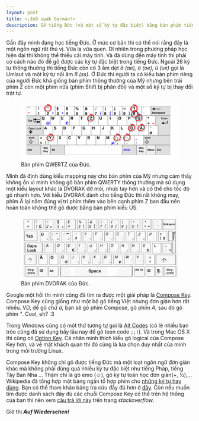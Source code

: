 ```yaml
---
layout: post
title: «¡£eß spæk Germän!»
description: Gõ tiếng Đức (và một số ký tự đặc biệt) bằng bàn phím tiếng Anh trong GNU/Linux.
---
```


Gần đây mình đang học tiếng Đức. Ở mức cơ bản thì có thể nói rằng đây là
một ngôn ngữ rất thú vị. Vừa lạ vừa quen. Dĩ nhiên trong phương pháp học
hiện đại thì không thể thiếu cái máy tính. Và đã dùng đến máy tính thì
phải có cách nào đó để gõ được các ký tự đặc biệt trong tiếng Đức. Ngoài
26 ký tự thông thường thì tiếng Đức còn có 3 âm dẹt *ä (ae), ö*
*(oe), ü (ue)* gọi là Umlaut và một ký tự nối âm *ß (ss)*. Ở Đức thì
người ta có kiểu bàn phím riêng của người Đức khá giống bàn phím thông
thường của Mỹ nhưng bên trái phím Z còn một phím nữa (phím Shift bị phân
đôi) và một số ký tự bị thay đổi trật tự.

<figure>
<img src="/assets/img/posts/2013-03-10-german_qwertz.png">
<figcaption>
Bàn phím QWERTZ của Đức.
</figcaption>
</figure>

Mình đã định dùng kiểu mapping
này cho bàn phím của Mỹ nhưng cảm thấy không ổn vì mình không gõ bàn
phím QWERTY thông thường mà sử dụng một kiểu layout khác là DVORAK
đỡ mỏi, nhức tay hơn và có thể cho tốc độ gõ nhanh hơn. Với kiểu DVORAK dành cho tiếng
Đức thì rất không may, phím Ä lại nằm đúng vị trí phím thêm vào bên cạnh
phím Z ban đầu nên hoàn toàn không thể gõ được bằng bàn phím kiểu US.

<figure>
<img src="/assets/img/posts/2013-03-10-german_dvorak.jpeg">
<figcaption>
Bàn phím DVORAK của Đức.
</figcaption>
</figure>

Google một hồi thì mình cũng đã tìm ra được một giải pháp là [Compose Key](http://en.wikipedia.org/wiki/Compose_key).
Compose Key cũng giống như một bộ gõ tiếng Việt nhưng đơn giản hơn
rất nhiều. VD, để gõ chữ *ä*, bạn sẽ gõ phím Compose, gõ phím *A*, sau
đó gõ phím *"*. Cool, eh? :3

Trong Windows cũng có một thứ tương tự gọi là [Alt Codes](http://en.wikipedia.org/wiki/Windows_Alt_keycodes)
(có lẽ nhiều bạn trỏe cũng đã sử dụng bấy lâu nay để gõ teen code `;;)`). Và trong Mac OS X
thì cũng có [Option Key](http://en.wikipedia.org/wiki/Option_key). Cá nhân mình thích kiểu gõ logical của
Compose Key hơn, và về mặt khách quan thì đó cũng là lựa chọn duy nhất của mình
trong môi trường Linux.

Compose Key không chỉ gõ được tiếng Đức mà một loạt ngôn ngữ đơn giản khác
mà không phải dùng quá nhiều ký tự đặc biệt như tiếng Pháp, tiếng Tây Ban Nha
... Thậm chí là gõ emo (☺), gõ ký tự toán học đơn giản(÷, ½),... Wikipedia đã tổng hợp
một bảng ngắn tổ hợp phím cho [những ký tự hay dùng](http://en.wikipedia.org/wiki/Compose_key#Common_compose_combinations).
Bạn có thể tham khảo bảng tra cứu đầy đủ hơn ở [đây](http://www.hermit.org/Linux/ComposeKeys.html).
Còn nếu muốn tìm được danh sách đầy đủ các chuỗi Compose Key có thể trên hệ thống của bạn thì
nên xem [câu trả lời này](http://askubuntu.com/questions/34932/where-can-i-find-the-full-list-of-compose-combinations-for-my-locale) trên trang *stackoverflow*.

Giờ thì ***Auf Wiedersehen!***
